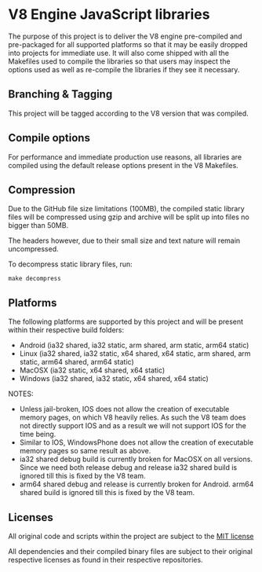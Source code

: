 V8 Engine JavaScript libraries
==============================
The purpose of this project is to deliver the V8 engine pre-compiled and pre-packaged for all supported platforms so
that it may be easily dropped into projects for immediate use. It will also come shipped with all the Makefiles used to
compile the libraries so that users may inspect the options used as well as re-compile the libraries if they see it
necessary.

Branching & Tagging
---------------
This project will be tagged according to the V8 version that was compiled.

Compile options
---------------
For performance and immediate production use reasons, all libraries are compiled using the default release options
present in the V8 Makefiles.

Compression
-----------
Due to the GitHub file size limitations (100MB), the compiled static library files will be compressed using gzip and
archive will be split up into files no bigger than 50MB.

The headers however, due to their small size and text nature will remain uncompressed.

To decompress static library files, run:
```
make decompress
```

Platforms
---------
The following platforms are supported by this project and will be present within their respective build folders:
 * Android (ia32 shared, ia32 static, arm shared, arm static, arm64 static)
 * Linux (ia32 shared, ia32 static, x64 shared, x64 static, arm shared, arm static, arm64 shared, arm64 static)
 * MacOSX (ia32 static, x64 shared, x64 static)
 * Windows (ia32 shared, ia32 static, x64 shared, x64 static)

NOTES:
 * Unless jail-broken, IOS does not allow the creation of executable memory pages, on which V8 heavily relies. As such
   the V8 team does not directly support IOS and as a result we will not support IOS for the time being.
 * Similar to IOS, WindowsPhone does not allow the creation of executable memory pages so same result as above.
 * ia32 shared debug build is currently broken for MacOSX on all versions. Since we need both release debug and release
   ia32 shared build is ignored till this is fixed by the V8 team.
 * arm64 shared debug and release is currently broken for Android. arm64 shared build is ignored till this is fixed by
   the V8 team.

Licenses
--------
All original code and scripts within the project are subject to the [MIT license](LICENSE)

All dependencies and their compiled binary files are subject to their original respective licenses as found in their
respective repositories.